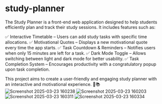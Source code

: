 # study-planner
The Study Planner is a front-end web application designed to help students efficiently plan and track their study sessions. It includes features such as:

✅ Interactive Timetable – Users can add study tasks with specific time allocations.
✅ Motivational Quotes – Displays a new motivational quote every time the app starts.
✅ Task Countdown & Reminders – Notifies users when only 15 minutes are left for a task.
✅ Dark Mode Toggle – Allows switching between light and dark mode for better usability.
✅ Task Completion System – Encourages productivity with a congratulatory popup upon task completion.

This project aims to create a user-friendly and engaging study planner with an interactive and motivational experience. 🚀📚![Screenshot 2025-03-23 160238](https://github.com/user-attachments/assets/c7cff62f-759d-4d93-b77a-469d84e745eb)
![Screenshot 2025-03-23 160203](https://github.com/user-attachments/assets/2038f4c4-d019-4234-80e2-e00866f221dd)
![Screenshot 2025-03-23 160311](https://github.com/user-attachments/assets/e3f993d5-abd9-4f3f-bb7c-0088d8c6bfe6)
![Screenshot 2025-03-23 160334](https://github.com/user-attachments/assets/73ed3260-590d-4884-b896-0e01138ca289)
